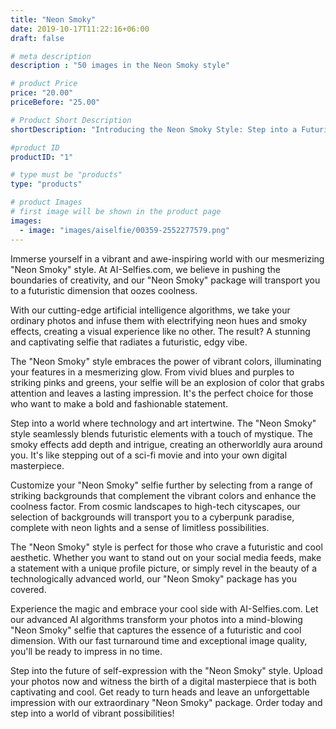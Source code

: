 ```yaml
---
title: "Neon Smoky"
date: 2019-10-17T11:22:16+06:00
draft: false

# meta description
description : "50 images in the Neon Smoky style"

# product Price
price: "20.00"
priceBefore: "25.00"

# Product Short Description
shortDescription: "Introducing the Neon Smoky Style: Step into a Futuristic and Cool Dimension!"

#product ID
productID: "1"

# type must be "products"
type: "products"

# product Images
# first image will be shown in the product page
images:
  - image: "images/aiselfie/00359-2552277579.png"
---
```


Immerse yourself in a vibrant and awe-inspiring world with our mesmerizing "Neon Smoky" style. At AI-Selfies.com, we believe in pushing the boundaries of creativity, and our "Neon Smoky" package will transport you to a futuristic dimension that oozes coolness.

With our cutting-edge artificial intelligence algorithms, we take your ordinary photos and infuse them with electrifying neon hues and smoky effects, creating a visual experience like no other. The result? A stunning and captivating selfie that radiates a futuristic, edgy vibe.

The "Neon Smoky" style embraces the power of vibrant colors, illuminating your features in a mesmerizing glow. From vivid blues and purples to striking pinks and greens, your selfie will be an explosion of color that grabs attention and leaves a lasting impression. It's the perfect choice for those who want to make a bold and fashionable statement.

Step into a world where technology and art intertwine. The "Neon Smoky" style seamlessly blends futuristic elements with a touch of mystique. The smoky effects add depth and intrigue, creating an otherworldly aura around you. It's like stepping out of a sci-fi movie and into your own digital masterpiece.

Customize your "Neon Smoky" selfie further by selecting from a range of striking backgrounds that complement the vibrant colors and enhance the coolness factor. From cosmic landscapes to high-tech cityscapes, our selection of backgrounds will transport you to a cyberpunk paradise, complete with neon lights and a sense of limitless possibilities.

The "Neon Smoky" style is perfect for those who crave a futuristic and cool aesthetic. Whether you want to stand out on your social media feeds, make a statement with a unique profile picture, or simply revel in the beauty of a technologically advanced world, our "Neon Smoky" package has you covered.

Experience the magic and embrace your cool side with AI-Selfies.com. Let our advanced AI algorithms transform your photos into a mind-blowing "Neon Smoky" selfie that captures the essence of a futuristic and cool dimension. With our fast turnaround time and exceptional image quality, you'll be ready to impress in no time.

Step into the future of self-expression with the "Neon Smoky" style. Upload your photos now and witness the birth of a digital masterpiece that is both captivating and cool. Get ready to turn heads and leave an unforgettable impression with our extraordinary "Neon Smoky" package. Order today and step into a world of vibrant possibilities!